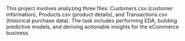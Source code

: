 This project involves analyzing three files: Customers.csv (customer information), Products.csv (product details), and Transactions.csv (historical purchase data). The task includes performing EDA, building predictive models, and deriving actionable insights for the eCommerce business.
